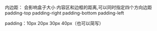 内边距：
 会影响盒子大小
 内容区和边框的距离,可以同时指定四个方向边距
 padding-top
 padding-right
 padding-bottom
 padding-left
 
 padding：10px 20px 30px 40px（也可以简写）

